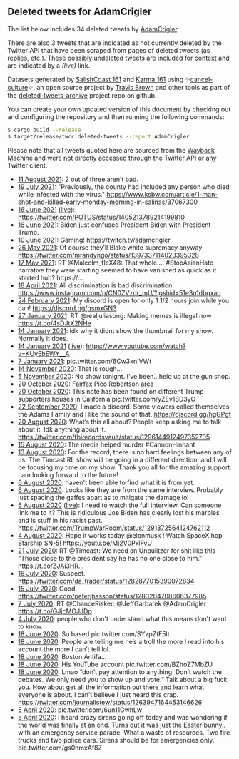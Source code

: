 ## Deleted tweets for AdamCrigler

The list below includes 34 deleted tweets by
[AdamCrigler](https://twitter.com/AdamCrigler).

There are also 3 tweets that are indicated as not currently
deleted by the Twitter API that have been scraped from pages of deleted tweets (as replies, etc.).
These possibly undeleted tweets are included for context and are indicated by a _(live)_ link.

Datasets generated by [SalishCoast 161](https://twitter.com/SalishCoastA) and [Karma 161](https://twitter.com/KarmaOneSixOne)
using ✨[cancel-culture](https://github.com/travisbrown/cancel-culture)✨, an open source project by [Travis Brown](https://twitter.com/travisbrown) and other tools as part of the [deleted-tweets-archive](https://github.com/salcoast/deleted-tweets-archive/) project repo on github.

You can create your own updated version of this document by checking out and configuring the
repository and then running the following commands:

```bash
$ cargo build --release
$ target/release/twcc deleted-tweets --report AdamCrigler
```

Please note that all tweets quoted here are sourced from the
[Wayback Machine](https://web.archive.org) and were not directly accessed through the Twitter API or
any Twitter client.

* [11 August 2021](https://web.archive.org/web/20210811000223/https://twitter.com/AdamCrigler/status/1425246147229233153): 2 out of three aren’t bad.
* [19 July 2021](https://web.archive.org/web/20210719164730/https://twitter.com/AdamCrigler/status/1417161386115936256): "Previously, the county had included any person who died while infected with the virus." https://www.ksbw.com/article/1-man-shot-and-killed-early-monday-morning-in-salinas/37067300
* [16 June 2021](https://web.archive.org/web/20210616172935/https://twitter.com/AdamCrigler/status/1405215527195365380) ([live](https://twitter.com/AdamCrigler/status/1405215720506601478)): https://twitter.com/POTUS/status/1405213789214199810
* [16 June 2021](https://web.archive.org/web/20210616172935/https://twitter.com/AdamCrigler/status/1405215527195365380): Biden just confused President Biden with President Trump.
* [10 June 2021](https://web.archive.org/web/20210610031837/https://twitter.com/AdamCrigler/status/1402814765848739840): Gaming! https://twitch.tv/adamcrigler
* [26 May 2021](https://web.archive.org/web/20210526175047/https://twitter.com/AdamCrigler/status/1397610833170083842): Of course they’ll Blake white supremacy anyway https://twitter.com/mrandyngo/status/1397337114023395328
* [17 May 2021](https://web.archive.org/web/20210517213254/https://twitter.com/AdamCrigler/status/1394405592274542594): RT @Malcolm_fleX48: That whole.... #StopAsianHate narrative they were starting seemed to have vanished as quick as it started huh? https://…
* [18 April 2021](https://web.archive.org/web/20210418195300/https://twitter.com/AdamCrigler/status/1383871114498109445): All discrimination is bad discrimination.    https://www.instagram.com/p/CN0ZVzdr_mU/?igshid=51e3n1dbqxan
* [24 February 2021](https://web.archive.org/web/20210224232259/https://twitter.com/AdamCrigler/status/1364717475150106626): My discord is open for only 1 1/2 hours join while you can! https://discord.gg/gsmxGN3
* [27 January 2021](https://web.archive.org/web/20210127205022/https://twitter.com/AdamCrigler/status/1354532223211483139): RT @realjuliasong: Making memes is illegal now https://t.co/4sDJtX2NHe
* [14 January 2021](https://web.archive.org/web/20210114052821/https://twitter.com/AdamCrigler/status/1349589098986668033): idk why it didnt show the thumbnail for my show.  Normally it does.
* [14 January 2021](https://web.archive.org/web/20210114052821/https://twitter.com/AdamCrigler/status/1349589098986668033) ([live](https://twitter.com/AdamCrigler/status/1349526066961018888)): https://www.youtube.com/watch?v=KUyEbEWY__A
* [ 7 January 2021](https://web.archive.org/web/20210107044902/https://twitter.com/AdamCrigler/status/1347042444542619648): pic.twitter.com/6Cw3xnIVWt
* [14 November 2020](https://web.archive.org/web/20201114023958/https://twitter.com/AdamCrigler/status/1327440882182758401): That is rough...
* [ 5 November 2020](https://web.archive.org/web/20201105232557/https://twitter.com/AdamCrigler/status/1324493105609859072): No show tonight.  I’ve been.. held up at the gun shop.
* [20 October 2020](https://web.archive.org/web/20201020022230/https://twitter.com/AdamCrigler/status/1318376966366629888): Fairfax Pico Robertson area
* [20 October 2020](https://web.archive.org/web/20201020022230/https://twitter.com/AdamCrigler/status/1318376966366629888): This note has been found on different Trump supporters houses in California pic.twitter.com/yZEv1SD3yO
* [22 September 2020](https://web.archive.org/web/20200923025136/https://twitter.com/AdamCrigler/status/1308556574009569288): I made a discord.  Some viewers called themselves the Adams Family and I like the sound of that. https://discord.gg/hgGPgf
* [20 August 2020](https://web.archive.org/web/20200820013602/https://twitter.com/AdamCrigler/status/1296259521443246081): What’s this all about?  People keep asking me to talk about it.  Idk anything about it. https://twitter.com/fbirecordsvault/status/1296144912497352705
* [15 August 2020](https://web.archive.org/web/20200815193508/https://twitter.com/AdamCrigler/status/1294718791851610114): The media helped murder  #CannonHinnant
* [13 August 2020](https://web.archive.org/web/20200813203127/https://twitter.com/AdamCrigler/status/1294008312028172289): For the record, there is no hard feelings between any of us.  The TimcastIRL show will be going in a different direction, and I will be focusing my time on my show.   Thank you all for the amazing support.  I am looking forward to the future!
* [ 6 August 2020](https://web.archive.org/web/20200806170411/https://twitter.com/AdamCrigler/status/1291419763013488640): haven't been able to find what it is from yet.
* [ 6 August 2020](https://web.archive.org/web/20200806165727/https://twitter.com/AdamCrigler/status/1291417870036066308): Looks like they are from the same interview.  Probably just spacing the gaffes apart as to mitigate the damage lol
* [ 6 August 2020](https://web.archive.org/web/20200806165727/https://twitter.com/AdamCrigler/status/1291417870036066308) ([live](https://twitter.com/AdamCrigler/status/1291416553548808203)): I need to watch the full interview.  Can someone link me to it?  This is ridiculous Joe Biden has clearly lost his marbles and is stuff in his racist past. https://twitter.com/TrumpWarRoom/status/1291372564124762112
* [ 4 August 2020](https://web.archive.org/web/20200804195551/https://twitter.com/AdamCrigler/status/1290728094572187653): Hope it works today  @elonmusk !    Watch SpaceX hop Starship SN-5! https://youtu.be/Mj2V0PxlFvU
* [21 July 2020](https://web.archive.org/web/20200721232409/https://twitter.com/AdamCrigler/status/1285717229594710016): RT @Timcast: We need an Unpulitzer for shit like this   "Those close to the president say he has no one close to him." https://t.co/ZJAi3HR…
* [16 July 2020](https://web.archive.org/web/20200716164446/https://twitter.com/AdamCrigler/status/1283796062436720640): Suspect. https://twitter.com/da_trader/status/1282877015390072834
* [15 July 2020](https://web.archive.org/web/20200715023431/https://twitter.com/AdamCrigler/status/1283225718688710657): Good. https://twitter.com/peterjhasson/status/1283204708606377985
* [ 7 July 2020](https://web.archive.org/web/20200707042553/https://twitter.com/AdamCrigler/status/1280357345286066176): RT @ChanceRisker: @JeffGarbarek @AdamCrigler https://t.co/GJjcMOJJDp
* [ 4 July 2020](https://web.archive.org/web/20200704033008/https://twitter.com/AdamCrigler/status/1279255824767102978): people who don't understand what this means don't want to know.
* [18 June 2020](https://web.archive.org/web/20200618035056/https://twitter.com/AdamCrigler/status/1273463006987419648): So based pic.twitter.com/SYzpZtF5lt
* [18 June 2020](https://web.archive.org/web/20200618034416/https://twitter.com/AdamCrigler/status/1273460191716151302): People are telling me he’s a troll the more I read into his account the more I can’t tell lol.
* [18 June 2020](https://web.archive.org/web/20200618034233/https://twitter.com/AdamCrigler/status/1273459349915140097): Boston Antifa...
* [18 June 2020](https://web.archive.org/web/20200618033537/https://twitter.com/AdamCrigler/status/1273459281497554948): His YouTube account pic.twitter.com/BZhoZ7MbZU
* [18 June 2020](https://web.archive.org/web/20200618032214/https://twitter.com/AdamCrigler/status/1273455741702148098): Lmao “don’t pay attention to anything.  Don’t watch the debates.  We only need you to show up and vote.”  Talk about a big fuck you.  How about get all the information out there and learn what everyone is about.  I can’t believe I just heard this crap. https://twitter.com/journalistew/status/1263947164453146626
* [ 5 April 2020](https://web.archive.org/web/20200405234354/https://twitter.com/AdamCrigler/status/1246944794661847040): pic.twitter.com/6un11GwhLw
* [ 5 April 2020](https://web.archive.org/web/20200405230916/https://twitter.com/AdamCrigler/status/1246936548689526786): I heard crazy sirens going off today and was wondering if the world was finally at an end.  Turns out it was just the Easter bunny.. with an emergency service parade.  What a waste of resources.  Two fire trucks and two police cars.  Sirens should be for emergencies only. pic.twitter.com/gs0nmxAf8Z
